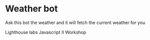 # Weather bot 

Ask this bot the weather and it will fetch the current weather for you

Lighthouse labs Javascript II Workshop 
